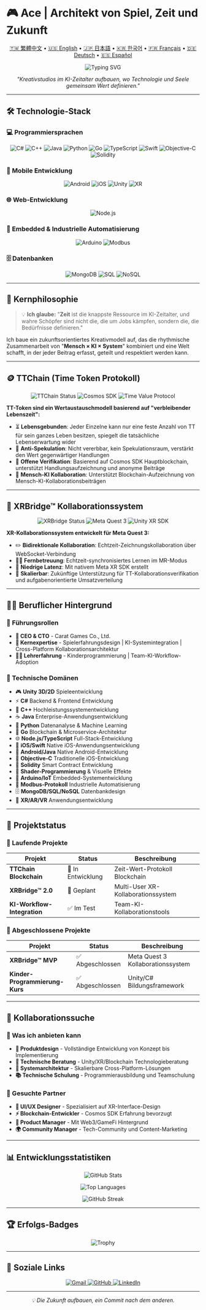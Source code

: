 # 🎮 Ace | Architekt von Spiel, Zeit und Zukunft

<p align="center">
  <a href="../README.md">🇹🇼 繁體中文</a> •
  <a href="README.en.md">🇺🇸 English</a> •
  <a href="README.ja.md">🇯🇵 日本語</a> •
  <a href="README.ko.md">🇰🇷 한국어</a> •
  <a href="README.fr.md">🇫🇷 Français</a> •
  <a href="README.de.md">🇩🇪 Deutsch</a> •
  <a href="README.es.md">🇪🇸 Español</a>
</p>

<p align="center">
  <img src="https://readme-typing-svg.demolab.com?font=Fira+Code&pause=1000&color=36BCF7&center=true&vCenter=true&width=450&lines=CEO+%C3%97+CTO+%C3%97+Unity+Engineer;Systems+Designer;Building+Future+Creative+Studios;Time+Token+%26+XR+Bridge+Creator" alt="Typing SVG" />
</p>

<p align="center">
  <em>"Kreativstudios im KI-Zeitalter aufbauen, wo Technologie und Seele gemeinsam Wert definieren."</em>
</p>

---

## 🛠 Technologie-Stack

### 💻 Programmiersprachen
<p align="center">
  <img src="https://img.shields.io/badge/C%23-239120?style=flat-square&logo=c-sharp&logoColor=white" alt="C#"/>
  <img src="https://img.shields.io/badge/C++-00599C?style=flat-square&logo=c%2B%2B&logoColor=white" alt="C++"/>
  <img src="https://img.shields.io/badge/Java-ED8B00?style=flat-square&logo=openjdk&logoColor=white" alt="Java"/>
  <img src="https://img.shields.io/badge/Python-3776AB?style=flat-square&logo=python&logoColor=white" alt="Python"/>
  <img src="https://img.shields.io/badge/Go-00ADD8?style=flat-square&logo=go&logoColor=white" alt="Go"/>
  <img src="https://img.shields.io/badge/TypeScript-007ACC?style=flat-square&logo=typescript&logoColor=white" alt="TypeScript"/>
  <img src="https://img.shields.io/badge/Swift-FA7343?style=flat-square&logo=swift&logoColor=white" alt="Swift"/>
  <img src="https://img.shields.io/badge/Objective--C-3A95E3?style=flat-square&logo=apple&logoColor=white" alt="Objective-C"/>
  <img src="https://img.shields.io/badge/Solidity-363636?style=flat-square&logo=solidity&logoColor=white" alt="Solidity"/>
</p>

### 📱 Mobile Entwicklung
<p align="center">
  <img src="https://img.shields.io/badge/Android-3DDC84?style=flat-square&logo=android&logoColor=white" alt="Android"/>
  <img src="https://img.shields.io/badge/iOS-000000?style=flat-square&logo=ios&logoColor=white" alt="iOS"/>
  <img src="https://img.shields.io/badge/Unity-100000?style=flat-square&logo=unity&logoColor=white" alt="Unity"/>
  <img src="https://img.shields.io/badge/XR-FF6B6B?style=flat-square&logo=oculus&logoColor=white" alt="XR"/>
</p>

### 🌐 Web-Entwicklung
<p align="center">
  <img src="https://img.shields.io/badge/Node.js-339933?style=flat-square&logo=nodedotjs&logoColor=white" alt="Node.js"/>
</p>

### 🔧 Embedded & Industrielle Automatisierung
<p align="center">
  <img src="https://img.shields.io/badge/Arduino-00979D?style=flat-square&logo=arduino&logoColor=white" alt="Arduino"/>
  <img src="https://img.shields.io/badge/Modbus-FF6B35?style=flat-square&logo=modbus&logoColor=white" alt="Modbus"/>
</p>

### 🗄️ Datenbanken
<p align="center">
  <img src="https://img.shields.io/badge/MongoDB-4EA94B?style=flat-square&logo=mongodb&logoColor=white" alt="MongoDB"/>
  <img src="https://img.shields.io/badge/SQL-336791?style=flat-square&logo=postgresql&logoColor=white" alt="SQL"/>
  <img src="https://img.shields.io/badge/NoSQL-E34F26?style=flat-square&logo=apache&logoColor=white" alt="NoSQL"/>
</p>

---

## 🎯 Kernphilosophie

> 💡 **Ich glaube:** "**Zeit** ist die knappste Ressource im KI-Zeitalter, und wahre Schöpfer sind nicht die, die um Jobs kämpfen, sondern die, die Bedürfnisse definieren."

Ich baue ein zukunftsorientiertes Kreativmodell auf, das die rhythmische Zusammenarbeit von "**Mensch × KI × System**" kombiniert und eine Welt schafft, in der jeder Beitrag erfasst, geteilt und respektiert werden kann.

---

## 🪙 TTChain (Time Token Protokoll)

<p align="center">
  <img src="https://img.shields.io/badge/Status-🔨%20In%20Entwicklung-orange?style=flat-square" alt="TTChain Status"/>
  <img src="https://img.shields.io/badge/Tech-Cosmos%20SDK-blue?style=flat-square" alt="Cosmos SDK"/>
  <img src="https://img.shields.io/badge/Typ-Zeit%20Wert%20Protokoll-purple?style=flat-square" alt="Time Value Protocol"/>
</p>

**TT-Token sind ein Wertaustauschmodell basierend auf "verbleibender Lebenszeit":**

- ⏳ **Lebensgebunden**: Jeder Einzelne kann nur eine feste Anzahl von TT für sein ganzes Leben besitzen, spiegelt die tatsächliche Lebenserwartung wider
- 🧬 **Anti-Spekulation**: Nicht vererbbar, kein Spekulationsraum, verstärkt den Wert gegenwärtiger Handlungen
- 🔐 **Offene Verifikation**: Basierend auf Cosmos SDK Hauptblockchain, unterstützt Handlungsaufzeichnung und anonyme Beiträge
- 📡 **Mensch-KI Kollaboration**: Unterstützt Blockchain-Aufzeichnung von Mensch-KI-Kollaborationsbeiträgen

---

## 🧱 XRBridge™ Kollaborationssystem

<p align="center">
  <img src="https://img.shields.io/badge/Status-✅%20MVP%20Abgeschlossen-success?style=flat-square" alt="XRBridge Status"/>
  <img src="https://img.shields.io/badge/Plattform-Meta%20Quest%203-ff69b4?style=flat-square" alt="Meta Quest 3"/>
  <img src="https://img.shields.io/badge/Tech-Unity%20XR%20SDK-00599C?style=flat-square" alt="Unity XR SDK"/>
</p>

**XR-Kollaborationssystem entwickelt für Meta Quest 3:**

- ✏️ **Bidirektionale Kollaboration**: Echtzeit-Zeichnungskollaboration über WebSocket-Verbindung
- 🧑‍🏫 **Fernbetreuung**: Echtzeit-synchronisiertes Lernen im MR-Modus
- 📡 **Niedrige Latenz**: Mit nativem Meta XR SDK erstellt
- 🔧 **Skalierbar**: Zukünftige Unterstützung für TT-Kollaborationsverifikation und aufgabenorientierte Umsatzverteilung

---

## 👨‍💻 Beruflicher Hintergrund

### 🚀 Führungsrollen
- **🏢 CEO & CTO** - Carat Games Co., Ltd.
- **🎯 Kernexpertise** - Spielerfahrungsdesign | KI-Systemintegration | Cross-Platform Kollaborationsarchitektur
- **🧑‍🏫 Lehrerfahrung** - Kinderprogrammierung | Team-KI-Workflow-Adoption

### 💼 Technische Domänen
- 🎮 **Unity 3D/2D** Spieleentwicklung
- ⚡ **C#** Backend & Frontend Entwicklung
- 🔧 **C++** Hochleistungssystementwicklung
- ☕ **Java** Enterprise-Anwendungsentwicklung
- 🐍 **Python** Datenanalyse & Machine Learning
- 🚀 **Go** Blockchain & Microservice-Architektur
- 🌐 **Node.js/TypeScript** Full-Stack-Entwicklung
- 📱 **iOS/Swift** Native iOS-Anwendungsentwicklung
- 🤖 **Android/Java** Native Android-Entwicklung
- 🍎 **Objective-C** Traditionelle iOS-Entwicklung
- 💎 **Solidity** Smart Contract Entwicklung
- 🎨 **Shader-Programmierung** & Visuelle Effekte
- 🔧 **Arduino/IoT** Embedded-Systementwicklung
- 📡 **Modbus-Protokoll** Industrielle Automatisierung
- 🗄️ **MongoDB/SQL/NoSQL** Datenbankdesign
- 📱 **XR/AR/VR** Anwendungsentwicklung

---

## 🔭 Projektstatus

### 🎯 Laufende Projekte

| Projekt | Status | Beschreibung |
|---------|--------|-------------|
| **TTChain Blockchain** | 🔨 In Entwicklung | Zeit-Wert-Protokoll Blockchain |
| **XRBridge™ 2.0** | 🚧 Geplant | Multi-User XR-Kollaborationssystem |
| **KI-Workflow-Integration** | ✅ Im Test | Team-KI-Kollaborationstools |

### 🎉 Abgeschlossene Projekte

| Projekt | Status | Beschreibung |
|---------|--------|-------------|
| **XRBridge™ MVP** | ✅ Abgeschlossen | Meta Quest 3 Kollaborationssystem |
| **Kinder-Programmierung-Kurs** | ✅ Abgeschlossen | Unity/C# Bildungsframework |

---

## 🤝 Kollaborationssuche

### 💫 Was ich anbieten kann
- **🎨 Produktdesign** - Vollständige Entwicklung von Konzept bis Implementierung
- **🧠 Technische Beratung** - Unity/XR/Blockchain Technologieberatung
- **🚀 Systemarchitektur** - Skalierbare Cross-Platform-Lösungen
- **📚 Technische Schulung** - Programmierausbildung und Teamschulung

### 🎯 Gesuchte Partner
- **🎨 UI/UX Designer** - Spezialisiert auf XR-Interface-Design
- **⚡ Blockchain-Entwickler** - Cosmos SDK Erfahrung bevorzugt
- **💼 Product Manager** - Mit Web3/GameFi Hintergrund
- **🌍 Community Manager** - Tech-Community und Content-Marketing

---

## 📊 Entwicklungsstatistiken

<p align="center">
  <img src="https://github-readme-stats.vercel.app/api?username=tk009999&theme=tokyonight&hide_border=true&count_private=true" alt="GitHub Stats" />
</p>

<p align="center">
  <img src="https://github-readme-stats.vercel.app/api/top-langs/?username=tk009999&layout=compact&theme=tokyonight&hide_border=true" alt="Top Languages"/>
</p>

<p align="center">
  <img src="http://github-readme-streak-stats.herokuapp.com?user=tk009999&theme=tokyonight&hide_border=true" alt="GitHub Streak" />
</p>

---

## 🏆 Erfolgs-Badges

<p align="center">
  <img src="https://github-profile-trophy.vercel.app/?username=tk009999&theme=tokyonight&no-frame=true&column=6" alt="Trophy"/>
</p>

---

## 📱 Soziale Links

<p align="center">
  <a href="mailto:tk009999@gmail.com">
    <img src="https://img.shields.io/badge/Gmail-D14836?style=flat-square&logo=gmail&logoColor=white" alt="Gmail"/>
  </a>
  <a href="https://github.com/tk009999">
    <img src="https://img.shields.io/badge/GitHub-100000?style=flat-square&logo=github&logoColor=white" alt="GitHub"/>
  </a>
  <a href="https://linkedin.com/in/tk009999">
    <img src="https://img.shields.io/badge/LinkedIn-0077B5?style=flat-square&logo=linkedin&logoColor=white" alt="LinkedIn"/>
  </a>
</p>

---

<p align="center">
  <em>💡 Die Zukunft aufbauen, ein Commit nach dem anderen.</em>
</p> 